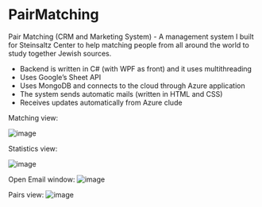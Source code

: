 # PairMatching
Pair Matching (CRM and Marketing System) - A management system I built for Steinsaltz Center to help matching people from all around the world to study together Jewish sources.
- Backend is written in C#  (with WPF as front) and it uses multithreading 
- Uses Google’s Sheet API  
- Uses MongoDB and connects to the cloud through Azure application
- The system sends automatic mails (written in HTML and CSS)
- Receives updates automatically from Azure clude

Matching view:

![image](https://user-images.githubusercontent.com/40955004/136932282-dfa27a28-1d48-49f2-a2ab-93e811e83293.png)

Statistics view:

![image](https://user-images.githubusercontent.com/40955004/138815285-84619c7e-07b5-4a8f-91bc-3964dbda3081.png)


Open Email window:
![image](https://user-images.githubusercontent.com/40955004/136933728-c0fd8442-d0fb-4d8d-a46d-0cff0a193e74.png)

Pairs view:
![image](https://user-images.githubusercontent.com/40955004/136932674-77ea4cb5-b138-4955-873a-c765fab744e2.png)



